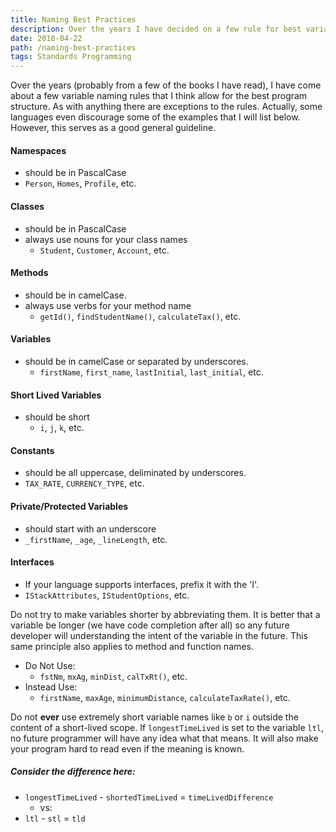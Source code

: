 ```yaml
---
title: Naming Best Practices
description: Over the years I have decided on a few rule for best variable naming which I have outlined here.
date: 2018-04-22
path: /naming-best-practices
tags: Standards Programming
---
```


Over the years (probably from a few of the books I have read), I have come about a few variable naming rules that I think allow for the best program structure. As with anything there are exceptions to the rules. Actually, some languages even discourage some of the examples that I will list below. However, this serves as a good general guideline.

#### Namespaces
* should be in PascalCase
* `Person`, `Homes`, `Profile`, etc.

#### Classes
* should be in PascalCase
* always use nouns for your class names
  * `Student`, `Customer`, `Account`, etc.

#### Methods
* should be in camelCase.
* always use verbs for your method name
  * `getId()`, `findStudentName()`, `calculateTax()`, etc.

#### Variables
* should be in camelCase or separated by underscores.
  * `firstName`, `first_name`, `lastInitial`, `last_initial`, etc.

#### Short Lived Variables
* should be short
  * `i`, `j`, `k`, etc.

#### Constants
* should be all uppercase, deliminated by underscores.
* `TAX_RATE`, `CURRENCY_TYPE`, etc.

#### Private/Protected Variables
* should start with an underscore
* `_firstName`, `_age`, `_lineLength`, etc.

#### Interfaces
* If your language supports interfaces, prefix it with the 'I'.
* `IStackAttributes`, `IStudentOptions`, etc.

Do not try to make variables shorter by abbreviating them. It is better that a variable be longer (we have code completion after all) so any future developer will understanding the intent of the variable in the future. This same principle also applies to method and function names.

* Do Not Use:
  * `fstNm`, `mxAg`, `minDist`, `calTxRt()`, etc.
* Instead Use:
  * `firstName`, `maxAge`, `minimumDistance`, `calculateTaxRate()`, etc.

Do not **ever** use extremely short variable names like `b` or `i` outside the content of a short-lived scope. If `longestTimeLived` is set to the variable `ltl`, no future programmer will have any idea what that means. It will also make your program hard to read even if the meaning is known.

##### Consider the difference here:
* `longestTimeLived` - `shortedTimeLived` = `timeLivedDifference`
  * vs:
* `ltl` - `stl` = `tld`